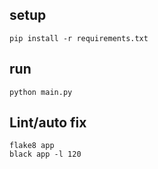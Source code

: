 ## setup

```
pip install -r requirements.txt
```

## run

```
python main.py
```

## Lint/auto fix

```
flake8 app
black app -l 120
```